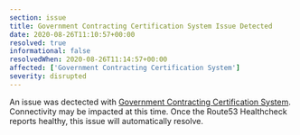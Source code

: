 ```yaml
---
section: issue
title: Government Contracting Certification System Issue Detected
date: 2020-08-26T11:10:57+00:00
resolved: true
informational: false
resolvedWhen: 2020-08-26T11:14:57+00:00
affected: ['Government Contracting Certification System']
severity: disrupted
---
```

An issue was dectected with [Government Contracting Certification System](https://certify.sba.gov).  Connectivity may be impacted at this time.  Once the Route53 Healthcheck reports healthy, this issue will automatically resolve.
